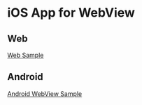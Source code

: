 # iOS App for WebView

## Web

[Web Sample](https://github.com/cozyfex/web-app-webview-sample)

## Android

[Android WebView Sample](https://github.com/cozyfex/android-webview-sample)
